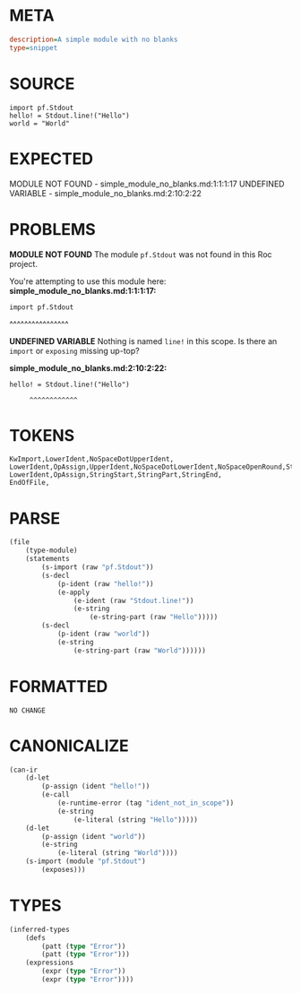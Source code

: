 # META
~~~ini
description=A simple module with no blanks
type=snippet
~~~
# SOURCE
~~~roc
import pf.Stdout
hello! = Stdout.line!("Hello")
world = "World"
~~~
# EXPECTED
MODULE NOT FOUND - simple_module_no_blanks.md:1:1:1:17
UNDEFINED VARIABLE - simple_module_no_blanks.md:2:10:2:22
# PROBLEMS
**MODULE NOT FOUND**
The module `pf.Stdout` was not found in this Roc project.

You're attempting to use this module here:
**simple_module_no_blanks.md:1:1:1:17:**
```roc
import pf.Stdout
```
^^^^^^^^^^^^^^^^


**UNDEFINED VARIABLE**
Nothing is named `line!` in this scope.
Is there an `import` or `exposing` missing up-top?

**simple_module_no_blanks.md:2:10:2:22:**
```roc
hello! = Stdout.line!("Hello")
```
         ^^^^^^^^^^^^


# TOKENS
~~~zig
KwImport,LowerIdent,NoSpaceDotUpperIdent,
LowerIdent,OpAssign,UpperIdent,NoSpaceDotLowerIdent,NoSpaceOpenRound,StringStart,StringPart,StringEnd,CloseRound,
LowerIdent,OpAssign,StringStart,StringPart,StringEnd,
EndOfFile,
~~~
# PARSE
~~~clojure
(file
	(type-module)
	(statements
		(s-import (raw "pf.Stdout"))
		(s-decl
			(p-ident (raw "hello!"))
			(e-apply
				(e-ident (raw "Stdout.line!"))
				(e-string
					(e-string-part (raw "Hello")))))
		(s-decl
			(p-ident (raw "world"))
			(e-string
				(e-string-part (raw "World"))))))
~~~
# FORMATTED
~~~roc
NO CHANGE
~~~
# CANONICALIZE
~~~clojure
(can-ir
	(d-let
		(p-assign (ident "hello!"))
		(e-call
			(e-runtime-error (tag "ident_not_in_scope"))
			(e-string
				(e-literal (string "Hello")))))
	(d-let
		(p-assign (ident "world"))
		(e-string
			(e-literal (string "World"))))
	(s-import (module "pf.Stdout")
		(exposes)))
~~~
# TYPES
~~~clojure
(inferred-types
	(defs
		(patt (type "Error"))
		(patt (type "Error")))
	(expressions
		(expr (type "Error"))
		(expr (type "Error"))))
~~~
